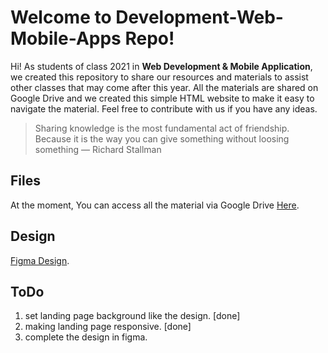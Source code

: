 # Welcome to Development-Web-Mobile-Apps Repo!

Hi!  As students of class 2021 in **Web Development & Mobile Application**, we created this repository to share our resources and materials to assist other classes that may come after this year. All the materials are shared on Google Drive and we created this simple HTML website to make it easy to navigate the material. Feel free to contribute with us if you have any ideas.


> Sharing knowledge is the most fundamental act of friendship. Because it is the way you can give something without loosing something 
> — Richard Stallman


## Files

At the moment, You can access all the material via Google Drive
 [Here](https://drive.google.com/drive/folders/1aywXpUXIaBCxYRNPinzlQglaqyzvrn-I).
 
## Design
[Figma Design](https://www.figma.com/file/oVCo0DbcwBdaz7TMJ1Xrd0/Development-Web-%26-mobile-application?type=design&node-id=0%3A1&mode=design&t=10CHSMkuGvB4YRst-1).

 ## ToDo
1. set landing page background like the design. [done] 
2. making landing page responsive. [done]
3. complete the design in figma.

